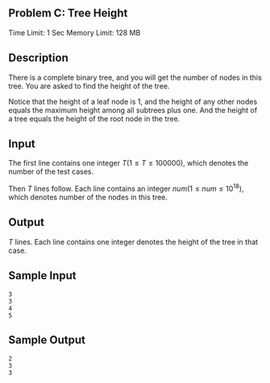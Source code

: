 ## Problem C: Tree Height

Time Limit: 1 Sec Memory Limit: 128 MB

## Description

There is a complete binary tree, and you will get the number of nodes in this tree. You are asked to find the height of the tree.

Notice that the height of a leaf node is $1$, and the height of any other nodes equals the maximum height among all subtrees plus one. And the height of a tree equals the height of the root node in the tree.

## Input

The first line contains one integer $T(1≤T≤100000)$, which denotes the number of the test cases.

Then $T$ lines follow. Each line contains an integer $num (1≤num≤10^{18})$, which denotes number of the nodes in this tree.

## Output

$T$ lines. Each line contains one integer denotes the height of the tree in that case.

## Sample Input

```
3
3
4
5
```

## Sample Output

```
2
3
3
```
